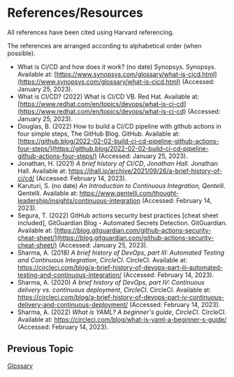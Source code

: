 # References/Resources

All references have been cited using Harvard referencing.

The references are arranged according to alphabetical order (when possible).

- What is Ci/CD and how does it work? (no date) Synopsys. Synopsys. Available at: [https://www.synopsys.com/glossary/what-is-cicd.html](https://www.synopsys.com/glossary/what-is-cicd.html) (Accessed: January 25, 2023).
- What is CI/CD? (2022) What is CI/CD VB. Red Hat. Available at: [https://www.redhat.com/en/topics/devops/what-is-ci-cd](https://www.redhat.com/en/topics/devops/what-is-ci-cd) (Accessed: January 25, 2023).
- Douglas, B. (2022) How to build a CI/CD pipeline with github actions in four simple steps, The GitHub Blog. GitHub. Available at: [https://github.blog/2022-02-02-build-ci-cd-pipeline-github-actions-four-steps/](https://github.blog/2022-02-02-build-ci-cd-pipeline-github-actions-four-steps/) (Accessed: January 25, 2023).
- Jonathan, H. (2021) _A brief history of CI/CD_, _Jonathan Hall_. Jonathan Hall. Available at: https://jhall.io/archive/2021/09/26/a-brief-history-of-ci/cd/ (Accessed: February 14, 2023).
- Karuturi, S. (no date) _An Introduction to Continuous Integration, Qentelli_. Qentelli. Available at: https://www.qentelli.com/thought-leadership/insights/continuous-integration (Accessed: February 14, 2023).
- Segura, T. (2022) GitHub actions security best practices [cheat sheet included], GitGuardian Blog - Automated Secrets Detection. GitGuardian. Available at: [https://blog.gitguardian.com/github-actions-security-cheat-sheet/](https://blog.gitguardian.com/github-actions-security-cheat-sheet/) (Accessed: January 25, 2023).
- Sharma, A. (2018) _A brief history of DevOps, part III: Automated Testing and Continuous Integration_, _CircleCI_. CircleCI. Available at: https://circleci.com/blog/a-brief-history-of-devops-part-iii-automated-testing-and-continuous-integration/ (Accessed: February 14, 2023).
- Sharma, A. (2020) _A brief history of DevOps, part IV: Continuous delivery vs. continuous deployment_, _CircleCI_. CircleCI. Available at: https://circleci.com/blog/a-brief-history-of-devops-part-iv-continuous-delivery-and-continuous-deployment/ (Accessed: February 14, 2023).
- Sharma, A. (2022) _What is YAML? A beginner's guide_, _CircleCI_. CircleCI. Available at: https://circleci.com/blog/what-is-yaml-a-beginner-s-guide/ (Accessed: February 14, 2023).

## Previous Topic

[Glossary](./Glossary.md)

